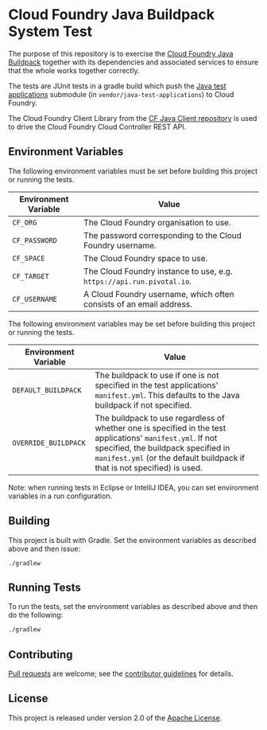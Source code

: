 # Cloud Foundry Java Buildpack System Test

The purpose of this repository is to exercise the [Cloud Foundry Java Buildpack][] together with its dependencies and associated services to ensure that the whole works together correctly.

The tests are JUnit tests in a gradle build which push the [Java test applications][] submodule (in `vendor/java-test-applications`) to Cloud Foundry.

The Cloud Foundry Client Library from the [CF Java Client repository][] is used to drive the Cloud Foundry Cloud Controller REST API.

[Cloud Foundry Java Buildpack]: https://github.com/cloudfoundry/java-buildpack
[Java test applications]: https://github.com/cloudfoundry/java-test-applications
[CF Java Client repository]: https://github.com/cloudfoundry/cf-java-client

## Environment Variables
The following environment variables must be set before building this project or running the tests.

| Environment Variable | Value
| -------------------- | -----
| `CF_ORG` | The Cloud Foundry organisation to use.
| `CF_PASSWORD` | The password corresponding to the Cloud Foundry username.
| `CF_SPACE` | The Cloud Foundry space to use.
| `CF_TARGET` | The Cloud Foundry instance to use, e.g. `https://api.run.pivotal.io`.
| `CF_USERNAME` | A Cloud Foundry username, which often consists of an email address.

The following environment variables may be set before building this project or running the tests.

| Environment Variable | Value
| -------------------- | -----
| `DEFAULT_BUILDPACK` | The buildpack to use if one is not specified in the test applications' `manifest.yml`. This defaults to the Java buildpack if not specified.
| `OVERRIDE_BUILDPACK` | The buildpack to use regardless of whether one is specified in the test applications' `manifest.yml`. If not specified, the buildpack specified in `manifest.yml` (or the default buildpack if that is not specified) is used.

Note: when running tests in Eclipse or IntelliJ IDEA, you can set environment variables in a run configuration.

## Building

This project is built with Gradle. Set the environment variables as described above and then issue:
```plain
./gradlew
```

## Running Tests
To run the tests, set the environment variables as described above and then do the following:
```bash
./gradlew
```

## Contributing
[Pull requests][] are welcome; see the [contributor guidelines][] for details.

[Pull requests]: http://help.github.com/send-pull-requests
[contributor guidelines]: CONTRIBUTING.md

## License
This project is released under version 2.0 of the [Apache License][].

[Apache License]: http://www.apache.org/licenses/LICENSE-2.0

